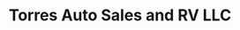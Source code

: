 ---
title: "Torres Auto Sales and RV LLC"
url: /penitas/torres-auto-sales-and-rv-llc/
shop: Autohaus
---